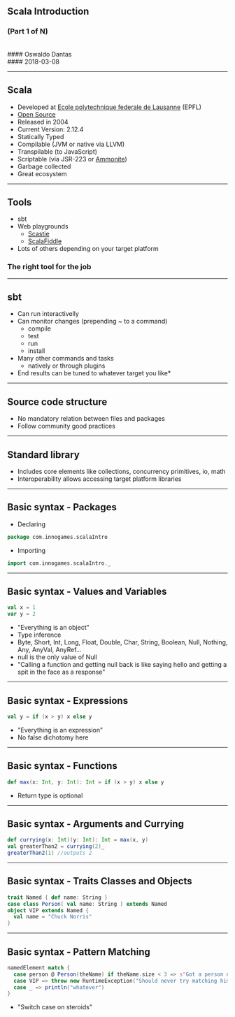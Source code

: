 ## Scala Introduction
### (Part 1 of N)
<br>
#### Oswaldo Dantas
<br>
#### 2018-03-08

---

## Scala
* Developed at [Ecole polytechnique federale de Lausanne](https://lamp.epfl.ch/) (EPFL)
* [Open Source](https://github.com/scala/scala)
* Released in 2004
* Current Version: 2.12.4
* Statically Typed
* Compilable (JVM or native via LLVM)
* Transpilable (to JavaScript)
* Scriptable (via JSR-223 or [Ammonite](https://github.com/lihaoyi/Ammonite))
* Garbage collected
* Great ecosystem

----

## Tools
* sbt
* Web playgrounds
  * [Scastie](https://scastie.scala-lang.org/)
  * [ScalaFiddle](https://scalafiddle.io/)
* Lots of others depending on your target platform
### The right tool for the job

---

## sbt
* Can run interactivelly
* Can monitor changes (prepending ~ to a command)
  * compile
  * test
  * run
  * install
* Many other commands and tasks
  * natively or through plugins
* End results can be tuned to whatever target you like*

----

## Source code structure
* No mandatory relation between files and packages
* Follow community good practices

---

## Standard library
* Includes core elements like collections, concurrency primitives, io, math
* Interoperability allows accessing target platform libraries

----

## Basic syntax - Packages
* Declaring

```scala
package com.innogames.scalaIntro
```

* Importing

```scala
import com.innogames.scalaIntro._
```

---

## Basic syntax - Values and Variables
```scala
val x = 1
var y = 2
```
* "Everything is an object"
* Type inference
* Byte, Short, Int, Long, Float, Double, Char, String, Boolean, Null, Nothing, Any, AnyVal, AnyRef...
* null is the only value of Null
 * "Calling a function and getting null back is like saying hello and getting a spit in the face as a response"

---

## Basic syntax - Expressions
```scala
val y = if (x > y) x else y
```
* "Everything is an expression"
* No false dichotomy here

---

## Basic syntax - Functions
```scala
def max(x: Int, y: Int): Int = if (x > y) x else y
```
* Return type is optional

---

## Basic syntax - Arguments and Currying
```scala
def currying(x: Int)(y: Int): Int = max(x, y)
val greaterThan2 = currying(2)_
greaterThan2(1) //outputs 2
```

---

## Basic syntax - Traits Classes and Objects
```scala
trait Named { def name: String }
case class Person( val name: String ) extends Named
object VIP extends Named {
  val name = "Chuck Norris"
}
```

---

## Basic syntax - Pattern Matching
```scala
namedElement match {
  case person @ Person(theName) if theName.size < 3 => s"Got a person named $theName. That is short"
  case VIP => throw new RuntimeException("Should never try matching him")
  case _ => println("whatever")
}
```
* "Switch case on steroids"
